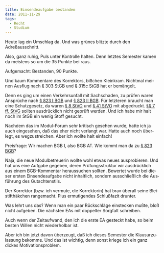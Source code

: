 ```yaml
---
title: Einsendeaufgabe bestanden
date: 2011-11-29
tags:
  - Recht
  - Studium
---
```


Heute lag ein Umschlag da. Und was grü­nes blitzte durch den Adreßausschnitt.

Also, ganz ruhig, Puls unter Kon­trolle hal­ten. Denn letz­tes Semes­ter kamen da meis­tens so um die 35 Punkte bei raus.

Auf­ge­macht: Bestan­den, 90 Punkte.

Und kaum Kom­men­tare des Kor­rek­tors, biß­chen Klein­kram. Nicht­mal mei­nen Aus­flug nach [§ 303 StGB](http://dejure.org/gesetze/StGB/303.html) und [§ 315c StGB](http://dejure.org/gesetze/StGB/315c.html) hat er bemängelt.

Denn es ging um einen Ver­kehrs­un­fall mit Sach­scha­den, zu prü­fen waren Ansprü­che nach [§ 823 I BGB](http://dejure.org/gesetze/BGB/823.html) und [§ 823 II BGB](http://dejure.org/gesetze/BGB/823.html). Für letz­te­ren braucht man eine Schutz­ge­setz, da waren [§ 8 StVO](http://dejure.org/gesetze/StVO/8.html) und [§ 41 StVO](http://dejure.org/gesetze/StVO/41.html) mit abge­druckt. [§§ 7 ff. StVG](http://dejure.org/gesetze/StVG/7.html) soll­ten aus­drück­lich nicht geprüft wer­den. Und ich habe mir halt noch im StGB ein wenig Stoff gesucht.

Nach­dem das im Modul-Forum sehr kri­tisch gese­hen wurde, hatte ich ja auch ein­ge­se­hen, daß das eher nicht ver­langt war. Hatte auch noch über­legt, es weg­zu­strei­chen. Aber ich wollte halt einfach!

Preis­frage: Wir machen BGB I, also BGB AT. Wie kommt man da zu [§ 823 BGB](http://dejure.org/gesetze/BGB/823.html)?

Naja, die neue Modul­be­treue­rin wollte wohl etwas neues aus­pro­bie­ren. Und hat uns eine Auf­gabe gege­ben, deren Prü­fungs­struk­tur wir aus­drück­lich aus einem BGB-Kommentar her­aus­su­chen soll­ten. Bewer­tet wurde bei die­ser ers­ten Ein­sen­de­auf­gabe nicht inhalt­lich, son­dern aus­schließ­lich die Aus­füh­rung des Gutachtenstils.

Der Kor­rek­tor (bzw. ich ver­mute, die Kor­rek­to­rin) hat brav über­all seine Blei­stift­häk­chen ran­ge­macht. Plus ermu­ti­gen­des Schluß­fa­zit drunter.

Was lehrt uns das? Wenn man ein paar Rück­schläge ein­ste­cken mußte, bloß nicht auf­ge­ben. Die nächs­ten EAs mit dop­pel­ter Sorg­falt schreiben.

Auch wenn der Zeit­auf­wand, den ich die erste EA gesteckt habe, so beim bes­ten Wil­len nicht wie­der­hol­bar ist.

Aber ich bin jetzt davon über­zeugt, daß ich die­ses Semes­ter die Klau­sur­zu­las­sung bekomme. Und das ist wich­tig, denn sonst kriege ich ein ganz dickes Motivationsproblem.